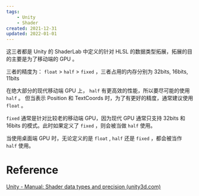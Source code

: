 ```yaml
---
tags:
    - Unity
    - Shader
created: 2021-12-31
updated: 2022-01-01
---
```


这三者都是 Unity 的 ShaderLab 中定义的针对 HLSL 的数据类型拓展，拓展的目的主要是为了移动端的 GPU 。

三者的精度为： `float` > `half` > `fixed` ，三者占用的内存分别为 32bits, 16bits, 11bits

在绝大部分的现代移动端 GPU 上， `half` 有更高效的性能，所以要尽可能的使用 `half` 。 但当表示 Position 和 TextCoords 时，为了有更好的精度，通常建议使用 `float` 。

`fixed` 通常是针对比较老的移动端 GPU，因为现代 GPU 通常只支持 32bits 和 16bits 的模式。此时如果定义了 `fixed` ，则会被当做 `half` 使用。

当使用桌面端 GPU 时，无论定义的是 `float` , `half` 还是 `fixed` ，都会被当作 `half` 使用。

# Reference

[Unity - Manual: Shader data types and precision (unity3d.com)](https://docs.unity3d.com/Manual/SL-DataTypesAndPrecision.html)